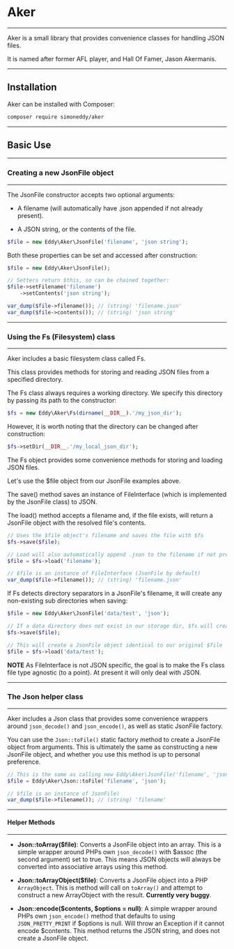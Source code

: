 # Aker

___

Aker is a small library that provides convenience classes for handling JSON files.

It is named after former AFL player, and Hall Of Famer, Jason Akermanis.

___

## Installation

Aker can be installed with Composer:

```sh
composer require simoneddy/aker
```

___

## Basic Use

___

### Creating a new JsonFile object

___

The JsonFile constructor accepts two optional arguments:

- A filename (will automatically have .json appended if not already present).

- A JSON string, or the contents of the file.

```php
$file = new Eddy\Aker\JsonFile('filename', 'json string');
```

Both these properties can be set and accessed after construction:

```php
$file = new Eddy\Aker\JsonFile();

// Setters return $this, so can be chained together:
$file->setFilename('filename')
    ->setContents('json string');

var_dump($file->filename()); // (string) 'filename.json'
var_dump($file->contents()); // (string) 'json string'
```

___

### Using the Fs (Filesystem) class

___

Aker includes a basic filesystem class called Fs.

This class provides methods for storing and reading JSON files from a specified directory.

The Fs class always requires a working directory. We specify this directory by passing its path to the constructor:

```php
$fs = new Eddy\Aker\Fs(dirname(__DIR__).'/my_json_dir');
```

However, it is worth noting that the directory can be changed after construction:

```php
$fs->setDir(__DIR__.'/my_local_json_dir');
```

The Fs object provides some convenience methods for storing and loading JSON files.

Let's use the $file object from our JsonFile examples above.

The save() method saves an instance of FileInterface (which is implemented by the JsonFile class) to JSON.

The load() method accepts a filename and, if the file exists, will return a JsonFile object with the resolved file's contents.

```php
// Uses the $file object's filename and saves the file with $fs
$fs->save($file);

// Load will also automatically append .json to the filename if not present:
$file = $fs->load('filename');

// $file is an instance of FileInterface (JsonFile by default)
var_dump($file->filename()); // (string) 'filename.json'
```

If Fs detects directory separators in a JsonFile's filename, it will create any non-existing sub directories when saving:

```php
$file = new Eddy\Aker\JsonFile('data/test', 'json');

// If a data directory does not exist in our storage dir, $fs will create it.
$fs->save($file);

// This will create a JsonFile object identical to our original $file
$file = $fs->load('data/test');
```

__NOTE__ As FileInterface is not JSON specific, the goal is to make the Fs class file type agnostic (to a point). At present it will only deal with JSON.

___

### The Json helper class

___

Aker includes a Json class that provides some convenience wrappers around `json_decode()` and `json_encode()`, as well as static JsonFile factory.

You can use the `Json::toFile()` static factory method to create a JsonFile object from arguments. This is ultimately the same as constructing a new JsonFile object, and whether you use this method is up to personal preference.

```php
// This is the same as calling new Eddy\Aker\JsonFile('filename', 'json')
$file = Eddy\Aker\Json::toFile('filename', 'json');

// $file is an instance of JsonFile)
var_dump($file->filename()); // (string) 'filename'
```

___

#### Helper Methods

___

- __Json::toArray($file)__: Converts a JsonFile object into an array. This is a simple wrapper around PHPs own `json_decode()` with $assoc (the second argument) set to true. This means JSON objects will always be converted into associative arrays using this method.

- __Json::toArrayObject($file)__: Converts a JsonFile object into a PHP `ArrayObject`. This is method will call on `toArray()` and attempt to construct a new ArrayObject with the result. __Currently very buggy__.

- __Json::encode($contents, $options = null)__: A simple wrapper around PHPs own `json_encode()` method that defaults to using `JSON_PRETTY_PRINT` if $options is null. Will throw an Exception if it cannot encode $contents. This method returns the JSON string, and does not create a JsonFile object.